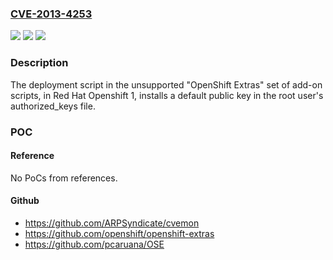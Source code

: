 ### [CVE-2013-4253](https://cve.mitre.org/cgi-bin/cvename.cgi?name=CVE-2013-4253)
![](https://img.shields.io/static/v1?label=Product&message=Red%20Hat%20Openshift&color=blue)
![](https://img.shields.io/static/v1?label=Version&message=n%2Fa&color=blue)
![](https://img.shields.io/static/v1?label=Vulnerability&message=CWE-377&color=brighgreen)

### Description

The deployment script in the unsupported "OpenShift Extras" set of add-on scripts, in Red Hat Openshift 1, installs a default public key in the root user's authorized_keys file.

### POC

#### Reference
No PoCs from references.

#### Github
- https://github.com/ARPSyndicate/cvemon
- https://github.com/openshift/openshift-extras
- https://github.com/pcaruana/OSE

